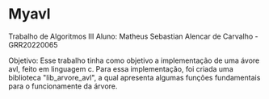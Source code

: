 # Myavl
Trabalho de Algoritmos III
Aluno: Matheus Sebastian Alencar de Carvalho - GRR20220065

Objetivo:
  Esse trabalho tinha como objetivo a implementação de uma ávore avl, feito em linguagem c. Para essa implementação, foi criada uma biblioteca "lib_arvore_avl", a qual apresenta algumas funções fundamentais para o funcionamente da árvore.
